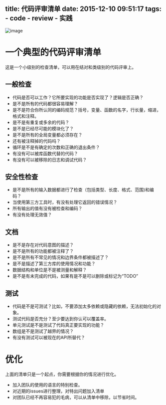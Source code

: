 title: 代码评审清单 
date: 2015-12-10 09:51:17
tags:
    - code
    - review
    - 实践
---
![image](http://7xpa6t.com1.z0.glb.clouddn.com/15-12-17/47755891.jpg)

# 一个典型的代码评审清单
这是一个小级别的检查清单，可以用在结对和类级别的代码评审上。

## 一般检查

* 代码是否可以工作？它所要实现的功能是否实现了？逻辑是否正确？
* 是不是所有的代码都很容易理解？
* 是不是符合你所认同的编码规范？括号，变量、函数的名字，行长量，缩进，格式和注释。
* 是不是有重复或多余的代码？
* 是不是已经尽可能的模块化了？
* 是不是所有的全局变量都必须存在？
* 还有被注释掉的代码吗？
* 循环是不是有确定的次数和正确的退出条件？
* 有没有可以被库函数代替的代码？
* 有没有可以被移除的日志和调试代码？

## 安全性检查

* 是不是所有的输入数据都进行了检查（包括类型、长度、格式、范围)和编码？
* 当使用第三方工具时，有没有处理它返回的错误情况？
* 所有输出的值有没有被检查和编码？
* 有没有处理无效值？

## 文档

* 是不是存在对代码意图的描述？
* 是不是所有的功能都被注释了？
* 是不是所有不常见的情况和边界条件都被描述了？
* 是不是描述了第三方库的使用情况和功能？
* 数据结构和单位是不是被测量和解释？
* 是不是有未完成的代码，如果有是不是可以删除或标记为“TODO”

## 测试
* 代码是不是可测试？比如，不要添加太多依赖或隐藏的依赖，无法初始化的对象。
* 测试代码是否充分？至少要达到你认可以覆盖率。
* 单元测试是不是测试了代码真正要实现的功能？
* 数组是不是测试了越界的情况？
* 有没有测试可以被现在的API所替代？

# 优化
上面的清单只是一个起点，你需要根据你的情况进行优化。
* 加入团队的使用的语言的特别检查。
* 对近期的issues进行整理，对特出问题加入清单
* 对团队已经不再容易犯的毛病，可以从清单中移除，以节省时间。

